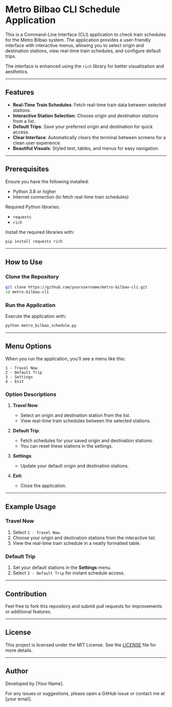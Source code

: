 
# Metro Bilbao CLI Schedule Application

This is a Command-Line Interface (CLI) application to check train schedules for the Metro Bilbao system. The application provides a user-friendly interface with interactive menus, allowing you to select origin and destination stations, view real-time train schedules, and configure default trips.

The interface is enhanced using the `rich` library for better visualization and aesthetics.

---

## Features
- **Real-Time Train Schedules**: Fetch real-time train data between selected stations.
- **Interactive Station Selection**: Choose origin and destination stations from a list.
- **Default Trips**: Save your preferred origin and destination for quick access.
- **Clear Interface**: Automatically clears the terminal between screens for a clean user experience.
- **Beautiful Visuals**: Styled text, tables, and menus for easy navigation.

---

## Prerequisites
Ensure you have the following installed:
- Python 3.8 or higher
- Internet connection (to fetch real-time train schedules)

Required Python libraries:
- `requests`
- `rich`

Install the required libraries with:
```bash
pip install requests rich
```

---

## How to Use
### Clone the Repository
```bash
git clone https://github.com/yourusername/metro-bilbao-cli.git
cd metro-bilbao-cli
```

### Run the Application
Execute the application with:
```bash
python metro_bilbao_schedule.py
```

---

## Menu Options
When you run the application, you'll see a menu like this:

```
1 - Travel Now
2 - Default Trip
3 - Settings
4 - Exit
```

### Option Descriptions
1. **Travel Now**: 
   - Select an origin and destination station from the list.
   - View real-time train schedules between the selected stations.

2. **Default Trip**:
   - Fetch schedules for your saved origin and destination stations.
   - You can reset these stations in the settings.

3. **Settings**:
   - Update your default origin and destination stations.

4. **Exit**:
   - Close the application.

---

## Example Usage
### Travel Now
1. Select `1 - Travel Now`.
2. Choose your origin and destination stations from the interactive list.
3. View the real-time train schedule in a neatly formatted table.

### Default Trip
1. Set your default stations in the **Settings** menu.
2. Select `2 - Default Trip` for instant schedule access.

---

## Contribution
Feel free to fork this repository and submit pull requests for improvements or additional features.

---

## License
This project is licensed under the MIT License. See the [LICENSE](LICENSE) file for more details.

---

## Author
Developed by [Your Name].

For any issues or suggestions, please open a GitHub issue or contact me at [your email].
